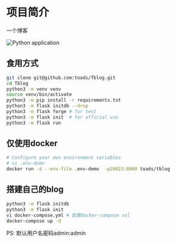 # 项目简介

一个博客

![Python application](https://github.com/toads/Tblog/workflows/Python%20application/badge.svg)

## 食用方式

``` bash
git clone git@github.com:toads/Tblog.git
cd Tblog
python3 -m venv venv
source venv/bin/activate
python3 -m pip install -r requirements.txt
python3 -m flask initdb --drop
python3 -m flask forge # for test
python3 -m flask init  # for official use
python3 -m flask run
```

## 仅使用docker

``` bash
# Configure your own environment variables
# vi .env-demo
docker run -d --env-file .env-demo  -p20023:8000 toads/tblog
```

## 搭建自己的blog

``` bash
python3 -m flask initdb
python3 -m flask init
vi docker-compose.yml # 配置docker-compose ssl
docker-compose up -d
```

PS: 默认用户名密码admin:admin
